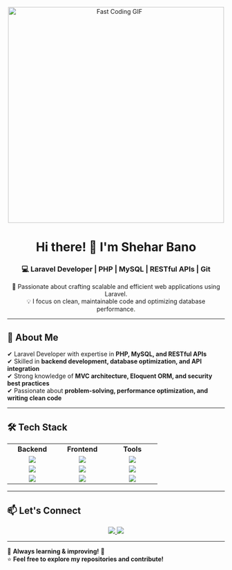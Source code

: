 <!-- Banner Image -->
<p align="center">
  <img src="https://media.giphy.com/media/26tn33aiTi1jkl6H6/giphy.gif" width="500px" alt="Fast Coding GIF">
</p>


<h1 align="center">Hi there! 👋 I'm Shehar Bano</h1>
<h3 align="center">💻 Laravel Developer | PHP | MySQL | RESTful APIs | Git</h3>

<p align="center">
  🚀 Passionate about crafting scalable and efficient web applications using Laravel. <br>
  💡 I focus on clean, maintainable code and optimizing database performance.
</p>

---

## 📌 About Me  
✔ Laravel Developer with expertise in **PHP, MySQL, and RESTful APIs**  
✔ Skilled in **backend development, database optimization, and API integration**  
✔ Strong knowledge of **MVC architecture, Eloquent ORM, and security best practices**  
✔ Passionate about **problem-solving, performance optimization, and writing clean code**  

---

## 🛠 Tech Stack  

<table align="center">
<tr>
  <td align="center" width="100"><b>Backend</b></td>
  <td align="center" width="100"><b>Frontend</b></td>
  <td align="center" width="100"><b>Tools</b></td>
</tr>
<tr>
  <td align="center"><img src="https://img.shields.io/badge/Laravel-F55247?style=for-the-badge&logo=laravel&logoColor=white" /></td>
  <td align="center"><img src="https://img.shields.io/badge/HTML-E34F26?style=for-the-badge&logo=html5&logoColor=white" /></td>
  <td align="center"><img src="https://img.shields.io/badge/Git-F05032?style=for-the-badge&logo=git&logoColor=white" /></td>
</tr>
<tr>
  <td align="center"><img src="https://img.shields.io/badge/PHP-777BB4?style=for-the-badge&logo=php&logoColor=white" /></td>
  <td align="center"><img src="https://img.shields.io/badge/CSS-1572B6?style=for-the-badge&logo=css3&logoColor=white" /></td>
  <td align="center"><img src="https://img.shields.io/badge/GitHub-181717?style=for-the-badge&logo=github&logoColor=white" /></td>
</tr>
<tr>
  <td align="center"><img src="https://img.shields.io/badge/MySQL-4479A1?style=for-the-badge&logo=mysql&logoColor=white" /></td>
  <td align="center"><img src="https://img.shields.io/badge/Bootstrap-563D7C?style=for-the-badge&logo=bootstrap&logoColor=white" /></td>
  <td align="center"><img src="https://img.shields.io/badge/Postman-orange?style=for-the-badge&logo=postman&logoColor=white" /></td>
</tr>
</table>


---

## 📫 Let's Connect  
<p align="center">
  <a href="your-linkedin-url">
    <img src="https://img.shields.io/badge/LinkedIn-Shehar%20Bano-blue?style=for-the-badge&logo=linkedin" />
  </a>
  <a href="mailto:sheharbano@email.com">
    <img src="https://img.shields.io/badge/Email-sheharbano%40email.com-red?style=for-the-badge&logo=gmail&logoColor=white" />
  </a>
</p>

---

🌱 **Always learning & improving!** 🚀  
⭐️ **Feel free to explore my repositories and contribute!**  
